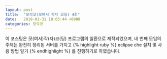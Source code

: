 ```yaml
---
layout: post
title:  "모각코(모여서 각자 코딩) 4회"
date:   2018-01-31 18:05:44 +0900
categories: 모각코
---
```


이 포스팅은 모(여서)각(자)코(딩) 프로그램의 일환으로 제작되었으며, 네 번째 모임의 주제는 완전히 정리된 서버를 가지고
{% highlight ruby %}
eclipse che 설치 및 사용 방법 알기
{% endhighlight %}
를 진행하기로 하였습니다.
